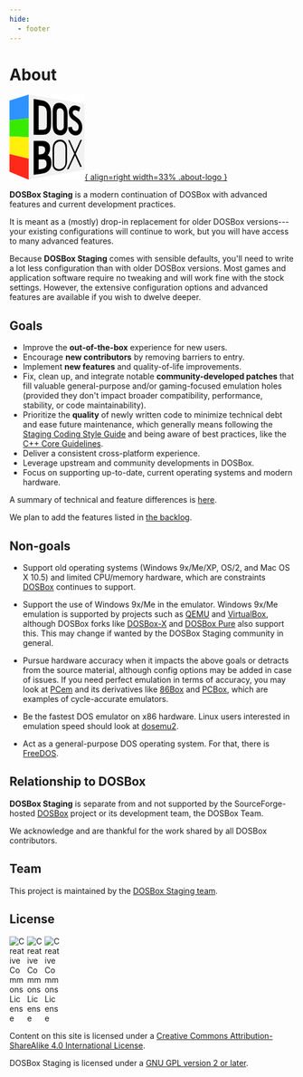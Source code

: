 ```yaml
---
hide:
  - footer
---
```


# About

[![DOSBox Staging](../assets/images/dosbox-staging-no-border.svg){ align=right width=33% .about-logo }](https://dosbox-staging.github.io/)

**DOSBox Staging** is a modern continuation of DOSBox with advanced features
and current development practices.

It is meant as a (mostly) drop-in replacement for older DOSBox versions---your
existing configurations will continue to work, but you will have access to
many advanced features.

Because **DOSBox Staging** comes with sensible defaults, you'll need to write
a lot less configuration than with older DOSBox versions. Most games and
application software require no tweaking and will work fine with the stock
settings. However, the extensive configuration options and advanced features
are available if you wish to dwelve deeper.


## Goals

- Improve the **out-of-the-box** experience for new users.
- Encourage **new contributors** by removing barriers to entry.
- Implement **new features** and quality-of-life improvements.
- Fix, clean up, and integrate notable **community-developed patches** that
  fill valuable general-purpose and/or gaming-focused emulation holes
  (provided they don't impact broader compatibility, performance, stability,
  or code maintainability).
- Prioritize the **quality** of newly written code to minimize technical
  debt and ease future maintenance, which generally means following the
  [Staging Coding Style
  Guide](https://github.com/dosbox-staging/dosbox-staging/blob/main/CONTRIBUTING.md#coding-style)
  and being aware of best practices, like the [C++ Core
  Guidelines](http://isocpp.github.io/CppCoreGuidelines/CppCoreGuidelines).
- Deliver a consistent cross-platform experience.
- Leverage upstream and community developments in DOSBox.
- Focus on supporting up-to-date, current operating systems and modern
 hardware.

A summary of technical and feature differences is
[here](https://github.com/dosbox-staging/dosbox-staging#summary-of-features).

We plan to add the features listed in [the
backlog](https://github.com/dosbox-staging/dosbox-staging/projects/3).


## Non-goals

- Support old operating systems (Windows 9x/Me/XP, OS/2, and Mac OS X 10.5)
  and limited CPU/memory hardware, which are constraints
  [DOSBox](https://www.dosbox.com/) continues to support.

- Support the use of Windows 9x/Me in the emulator. Windows 9x/Me emulation
  is supported by projects such as [QEMU](https://www.qemu.org) and
  [VirtualBox](https://www.virtualbox.org/), although DOSBox forks like
  [DOSBox-X](https://www.dosbox-x.com/) and [DOSBox
  Pure](https://github.com/schellingb/dosbox-pure) also support this. This
  may change if wanted by the DOSBox Staging community in general.

- Pursue hardware accuracy when it impacts the above goals or detracts
  from the source material, although config options may be added in case of
  issues. If you need perfect emulation in terms of accuracy, you may look at
  [PCem](https://pcem-emulator.co.uk/) and its derivatives like
  [86Box](https://86box.net) and [PCBox](https://pcbox.github.io/), which
  are examples of cycle-accurate emulators.

- Be the fastest DOS emulator on x86 hardware. Linux users interested in
  emulation speed should look at [dosemu2](https://github.com/dosemu2/dosemu2).

- Act as a general-purpose DOS operating system. For that, there is
  [FreeDOS](https://www.freedos.org/).


## Relationship to DOSBox

**DOSBox Staging** is separate from and not supported by the
SourceForge-hosted [DOSBox](https://www.dosbox.com/) project or its
development team, the DOSBox Team.

We acknowledge and are thankful for the work shared by all DOSBox
contributors.


## Team

This project is maintained by the [DOSBox Staging
team](https://github.com/orgs/dosbox-staging/people).


## License

<div>
  <a rel="license" href="http://creativecommons.org/licenses/by-sa/4.0/" style="text-decoration: none">
    <img alt="Creative Commons License" style="width: 1.7rem; display: inline-block;" src="https://mirrors.creativecommons.org/presskit/icons/cc.svg">
    <img alt="Creative Commons License" style="width: 1.7rem; display: inline-block;" src="https://mirrors.creativecommons.org/presskit/icons/by.svg">
    <img alt="Creative Commons License" style="width: 1.7rem; display: inline-block;" src="https://mirrors.creativecommons.org/presskit/icons/sa.svg">
  </a>
</div>

Content on this site is licensed under a
[Creative Commons Attribution-ShareAlike 4.0 International License](https://creativecommons.org/licenses/by-sa/4.0/).

DOSBox Staging is licensed under a [GNU GPL version 2 or later](https://www.gnu.org/licenses/old-licenses/gpl-2.0.html).
